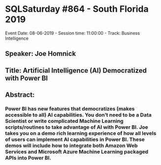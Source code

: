 # SQLSaturday #864 - South Florida 2019
Event Date: 08-06-2019 - Session time: 11:00:00 - Track: Business Intelligence
## Speaker: Joe Homnick
## Title: Artificial Intelligence (AI) Democratized with Power BI
## Abstract:
### Power BI has new features that democratizes (makes accessible to all)  AI capabilities. You don’t need to be a Data Scientist or write complicated Machine Learning scripts/routines to take advantage of AI with Power BI. Joe takes you on a demo rich learning experience of how all levels of users can implement AI capabilities in Power BI. These demos will include how to integrate both Amazon Web Services and Microsoft Azure Machine Learning packaged APIs into Power BI.
